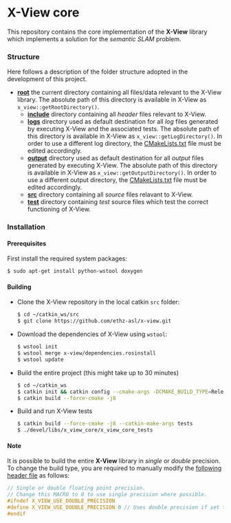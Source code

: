 # X-View core
This repository contains the core implementation of the __X-View__ library 
which implements a solution for the _semantic SLAM_ problem.

### Structure
Here follows a description of the folder structure adopted in the 
development of this project.

* [__root__](./) the current directory containing all files/data relevant to 
the X-View library. The absolute path of this directory is available in 
X-View as `x_view::getRootDirectory()`.
  * [__include__](./include) directory containing all _header_ files relevant
   to 
X-View.
  * [__logs__](./logs) directory used as default destination for all _log_ 
  files 
generated by executing X-View and the associated tests.
The absolute path of this directory is available in X-View as 
`x_view::getLogDirectory()`. In order to use a different log directory, the 
[CMakeLists.txt](./CMakeLists.txt) file must be edited accordingly.
  * [__output__](./output) directory used as default destination for all 
 _output_ 
files 
generated by executing X-View. The absolute path of this directory is 
available in X-View as `x_view::getOutputDirectory()`.
In order to use a different output directory, the 
[CMakeLists.txt](./CMakeLists.txt) file must be edited accordingly.
  * [__src__](./src) directory containing all _source_ files relavant to X-View.
  * [__test__](./test) directory containing _test_ source files which test the 
correct functioning of X-View.

### Installation

#### Prerequisites

First install the required system packages:
```sh
$ sudo apt-get install python-wstool doxygen
```

#### Building
* Clone the X-View repository in the local catkin `src` folder:
  ```sh
  $ cd ~/catkin_ws/src
  $ git clone https://github.com/ethz-asl/x-view.git
  ```

* Download the dependencies of X-View using `wstool`:
  ```sh
  $ wstool init
  $ wstool merge x-view/dependencies.rosinstall
  $ wstool update
  ```
  
* Build the entire project (this might take up to 30 minutes)
  ```sh
  $ cd ~/catkin_ws
  $ catkin init && catkin config --cmake-args -DCMAKE_BUILD_TYPE=Release
  $ catkin build --force-cmake -j8
  ```

* Build and run X-View tests
  ```sh
  $ catkin build --force-cmake -j8 --catkin-make-args tests
  $ ./devel/libs/x_view_core/x_view_core_tests
  ```
  
#### Note
It is possible to build the entire __X-View__ library in _single_ or _double_
 precision. To change the build type, you are required to manually modify the
  [following header file](include/x_view_core_os/x_view_types.h) as follows:
  ```c++
  // Single or double floating point precision.
  // Change this MACRO to 0 to use single precision where possible.
  #ifndef X_VIEW_USE_DOUBLE_PRECISION
  #define X_VIEW_USE_DOUBLE_PRECISION 0 // Uses double precision if set to '1', single precision otherwise.
  #endif
  ```
